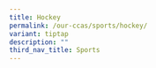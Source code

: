 ```yaml
---
title: Hockey
permalink: /our-ccas/sports/hockey/
variant: tiptap
description: ""
third_nav_title: Sports
---
```

